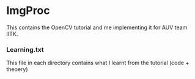 # ImgProc

This contains the OpenCV tutorial and me implementing it for AUV team IITK.

### Learning.txt
This file in each directory contains what I learnt from the tutorial (code + theoery)
